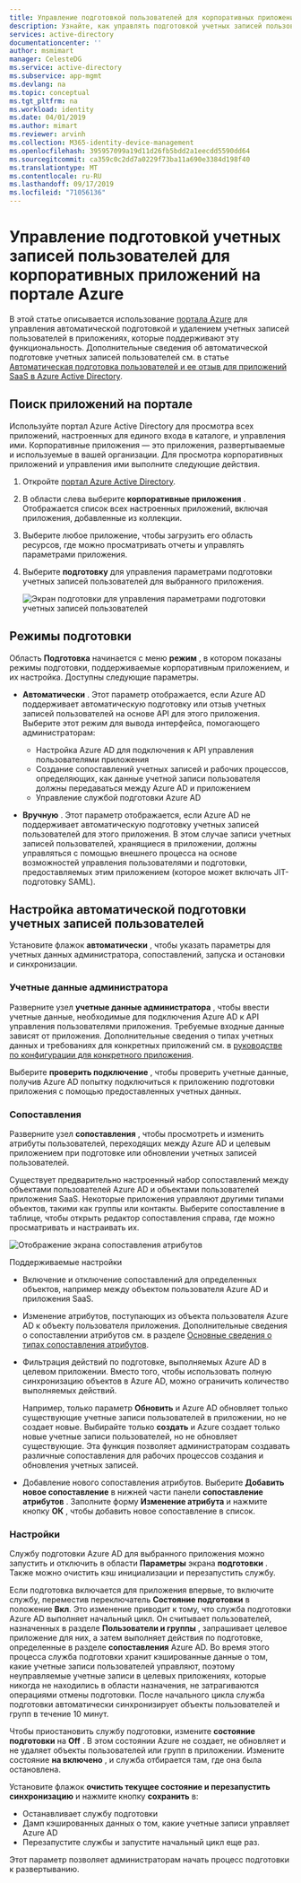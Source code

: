 ```yaml
---
title: Управление подготовкой пользователей для корпоративных приложений в Azure Active Directory | Документы Майкрософт
description: Узнайте, как управлять подготовкой учетных записей пользователя для корпоративных приложений в Azure Active Directory.
services: active-directory
documentationcenter: ''
author: msmimart
manager: CelesteDG
ms.service: active-directory
ms.subservice: app-mgmt
ms.devlang: na
ms.topic: conceptual
ms.tgt_pltfrm: na
ms.workload: identity
ms.date: 04/01/2019
ms.author: mimart
ms.reviewer: arvinh
ms.collection: M365-identity-device-management
ms.openlocfilehash: 395957099a19d11d26fb5bdd2a1eecdd5590dd64
ms.sourcegitcommit: ca359c0c2dd7a0229f73ba11a690e3384d198f40
ms.translationtype: MT
ms.contentlocale: ru-RU
ms.lasthandoff: 09/17/2019
ms.locfileid: "71056136"
---
```

# <a name="managing-user-account-provisioning-for-enterprise-apps-in-the-azure-portal"></a>Управление подготовкой учетных записей пользователей для корпоративных приложений на портале Azure

В этой статье описывается использование [портала Azure](https://portal.azure.com) для управления автоматической подготовкой и удалением учетных записей пользователей в приложениях, которые поддерживают эту функциональность. Дополнительные сведения об автоматической подготовке учетных записей пользователей см. в статье [Автоматическая подготовка пользователей и ее отзыв для приложений SaaS в Azure Active Directory](user-provisioning.md).

## <a name="finding-your-apps-in-the-portal"></a>Поиск приложений на портале

Используйте портал Azure Active Directory для просмотра всех приложений, настроенных для единого входа в каталоге, и управления ими. Корпоративные приложения — это приложения, развертываемые и используемые в вашей организации. Для просмотра корпоративных приложений и управления ими выполните следующие действия.

1. Откройте [портал Azure Active Directory](https://aad.portal.azure.com).
1. В области слева выберите **корпоративные приложения** . Отображается список всех настроенных приложений, включая приложения, добавленные из коллекции.
1. Выберите любое приложение, чтобы загрузить его область ресурсов, где можно просматривать отчеты и управлять параметрами приложения.
1. Выберите **подготовку** для управления параметрами подготовки учетных записей пользователей для выбранного приложения.

   ![Экран подготовки для управления параметрами подготовки учетных записей пользователей](./media/configure-automatic-user-provisioning-portal/enterprise-apps-provisioning.png)

## <a name="provisioning-modes"></a>Режимы подготовки

Область **Подготовка** начинается с меню **режим** , в котором показаны режимы подготовки, поддерживаемые корпоративным приложением, и их настройка. Доступны следующие параметры.

* **Автоматически** . Этот параметр отображается, если Azure AD поддерживает автоматическую подготовку или отзыв учетных записей пользователей на основе API для этого приложения. Выберите этот режим для вывода интерфейса, помогающего администраторам:

  * Настройка Azure AD для подключения к API управления пользователями приложения
  * Создание сопоставлений учетных записей и рабочих процессов, определяющих, как данные учетной записи пользователя должны передаваться между Azure AD и приложением
  * Управление службой подготовки Azure AD

* **Вручную** . Этот параметр отображается, если Azure AD не поддерживает автоматическую подготовку учетных записей пользователей для этого приложения. В этом случае записи учетных записей пользователей, хранящиеся в приложении, должны управляться с помощью внешнего процесса на основе возможностей управления пользователями и подготовки, предоставляемых этим приложением (которое может включать JIT-подготовку SAML).

## <a name="configuring-automatic-user-account-provisioning"></a>Настройка автоматической подготовки учетных записей пользователей

Установите флажок **автоматически** , чтобы указать параметры для учетных данных администратора, сопоставлений, запуска и остановки и синхронизации.

### <a name="admin-credentials"></a>Учетные данные администратора

Разверните узел **учетные данные администратора** , чтобы ввести учетные данные, необходимые для подключения Azure AD к API управления пользователями приложения. Требуемые входные данные зависят от приложения. Дополнительные сведения о типах учетных данных и требованиях для конкретных приложений см. в [руководстве по конфигурации для конкретного приложения](user-provisioning.md).

Выберите **проверить подключение** , чтобы проверить учетные данные, получив Azure AD попытку подключиться к приложению подготовки приложения с помощью предоставленных учетных данных.

### <a name="mappings"></a>Сопоставления

Разверните узел **сопоставления** , чтобы просмотреть и изменить атрибуты пользователей, переходящих между Azure AD и целевым приложением при подготовке или обновлении учетных записей пользователей.

Существует предварительно настроенный набор сопоставлений между объектами пользователей Azure AD и объектами пользователей приложения SaaS. Некоторые приложения управляют другими типами объектов, такими как группы или контакты. Выберите сопоставление в таблице, чтобы открыть редактор сопоставления справа, где можно просматривать и настраивать их.

![Отображение экрана сопоставления атрибутов](./media/configure-automatic-user-provisioning-portal/enterprise-apps-provisioning-mapping.png)

Поддерживаемые настройки

* Включение и отключение сопоставлений для определенных объектов, например между объектом пользователя Azure AD и приложения SaaS.
* Изменение атрибутов, поступающих из объекта пользователя Azure AD к объекту пользователя приложения. Дополнительные сведения о сопоставлении атрибутов см. в разделе [Основные сведения о типах сопоставления атрибутов](customize-application-attributes.md#understanding-attribute-mapping-types).
* Фильтрация действий по подготовке, выполняемых Azure AD в целевом приложении. Вместо того, чтобы использовать полную синхронизацию объектов в Azure AD, можно ограничить количество выполняемых действий.

  Например, только параметр **Обновить** и Azure AD обновляет только существующие учетные записи пользователей в приложении, но не создает новые. Выбирайте только **создать** и Azure создает только новые учетные записи пользователей, но не обновляет существующие. Эта функция позволяет администраторам создавать различные сопоставления для рабочих процессов создания и обновления учетных записей.

* Добавление нового сопоставления атрибутов. Выберите **Добавить новое сопоставление** в нижней части панели **сопоставление атрибутов** . Заполните форму **Изменение атрибута** и нажмите кнопку **ОК** , чтобы добавить новое сопоставление в список.

### <a name="settings"></a>Настройки

Службу подготовки Azure AD для выбранного приложения можно запустить и отключить в области **Параметры** экрана **подготовки** . Также можно очистить кэш инициализации и перезапустить службу.

Если подготовка включается для приложения впервые, то включите службу, переместив переключатель **Состояние подготовки** в положение **Вкл**. Это изменение приводит к тому, что служба подготовки Azure AD выполняет начальный цикл. Он считывает пользователей, назначенных в разделе **Пользователи и группы** , запрашивает целевое приложение для них, а затем выполняет действия по подготовке, определенные в разделе **сопоставления** Azure AD. Во время этого процесса служба подготовки хранит кэшированные данные о том, какие учетные записи пользователей управляют, поэтому неуправляемые учетные записи в целевых приложениях, которые никогда не находились в области назначения, не затрагиваются операциями отмены подготовки. После начального цикла служба подготовки автоматически синхронизирует объекты пользователей и групп в течение 10 минут.

Чтобы приостановить службу подготовки, измените **состояние подготовки** на **Off** . В этом состоянии Azure не создает, не обновляет и не удаляет объекты пользователей или групп в приложении. Измените состояние **на включено** , и служба отбирается там, где она была остановлена.

Установите флажок **очистить текущее состояние и перезапустить синхронизацию** и нажмите кнопку **сохранить** в:

* Останавливает службу подготовки
* Дамп кэшированных данных о том, какие учетные записи управляет Azure AD
* Перезапустите службы и запустите начальный цикл еще раз.

Этот параметр позволяет администраторам начать процесс подготовки к развертыванию.
